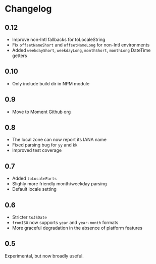 # Changelog

## 0.12

 * Improve non-Intl fallbacks for toLocaleString
 * Fix `offsetNameShort` and `offsetNameLong` for non-Intl environments 
 * Added `weekdayShort`, `weekdayLong`, `monthShort`, `monthLong` DateTime getters

## 0.10

 * Only include build dir in NPM module

## 0.9

 * Move to Moment Github org

## 0.8

 * The local zone can now report its IANA name
 * Fixed parsing bug for `yy` and `kk`
 * Improved test coverage

## 0.7

 * Added `toLocaleParts`
 * Slighly more friendly month/weekday parsing
 * Default locale setting

## 0.6

 * Stricter `toJSDate`
 * `fromISO` now supports `year` and `year-month` formats
 * More graceful degradation in the absence of platform features

## 0.5

Experimental, but now broadly useful.
